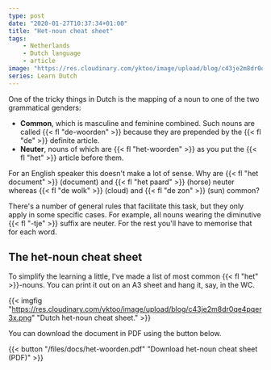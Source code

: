 ```yaml
---
type: post
date: "2020-01-27T10:37:34+01:00"
title: "Het-noun cheat sheet"
tags:
    - Netherlands
    - Dutch language
    - article
image: "https://res.cloudinary.com/yktoo/image/upload/blog/c43je2m8dr0qe4pqer3x.png"
series: Learn Dutch
---
```


One of the tricky things in Dutch is the mapping of a noun to one of the two grammatical genders:

* **Common**, which is masculine and feminine combined. Such nouns are called {{< fl "de-woorden" >}} because they are prepended by the {{< fl "de" >}} definite article.
* **Neuter**, nouns of which are {{< fl "het-woorden" >}} as you put the {{< fl "het" >}} article before them.

<!--more-->

For an English speaker this doesn't make a lot of sense. Why are {{< fl "het document" >}} (document) and {{< fl "het paard" >}} (horse) neuter whereas {{< fl "de wolk" >}} (cloud) and {{< fl "de zon" >}} (sun) common?

There's a number of general rules that facilitate this task, but they only apply in some specific cases. For example, all nouns wearing the diminutive {{< fl "-tje" >}} suffix are neuter. For the rest you'll have to memorise that for each word.

## The het-noun cheat sheet

To simplify the learning a little, I've made a list of most common {{< fl "het" >}}-nouns. You can print it out on an A3 sheet and hang it, say, in the WC.

{{< imgfig "https://res.cloudinary.com/yktoo/image/upload/blog/c43je2m8dr0qe4pqer3x.png" "Dutch het-noun cheat sheet." >}}

You can download the document in PDF using the button below.

{{< button "/files/docs/het-woorden.pdf" "<i class='fas fa-download bycon'></i>Download het-noun cheat sheet (PDF)" >}}
